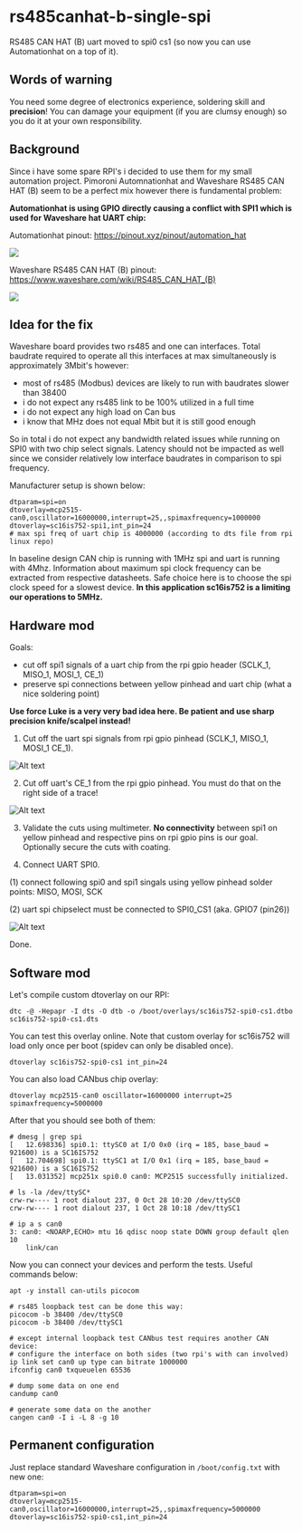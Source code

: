 # rs485canhat-b-single-spi

RS485 CAN HAT (B) uart moved to spi0 cs1 (so now you can use Automationhat on a top of it).

## Words of warning

You need some degree of electronics experience, soldering skill and **precision**!
You can damage your equipment (if you are clumsy enough) so you do it at your own responsibility.


## Background

Since i have some spare RPI's i decided to use them for my small automation project.
Pimoroni Automnationhat and Waveshare RS485 CAN HAT (B) seem to be a perfect mix however there is fundamental problem:

**Automationhat is using GPIO directly causing a conflict with SPI1 which is used for Waveshare hat UART chip:**



Automationhat pinout: https://pinout.xyz/pinout/automation_hat

![](images/ah-pinout.png)


Waveshare RS485 CAN HAT (B) pinout: https://www.waveshare.com/wiki/RS485_CAN_HAT_(B)

![](images/RS485-CAN-HAT-B-details-inter.jpg)




## Idea for the fix

Waveshare board provides two rs485 and one can interfaces. Total baudrate required to operate all this interfaces at max simultaneously is approximately 3Mbit's however:

- most of rs485 (Modbus) devices are likely to run with baudrates slower than 38400
- i do not expect any rs485 link to be 100% utilized in a full time
- i do not expect any high load on Can bus
- i know that MHz does not equal Mbit but it is still good enough

So in total i do not expect any bandwidth related issues while running on SPI0 with two chip select signals. Latency should not be impacted as well since we consider relatively low interface baudrates in comparison to spi frequency.


Manufacturer setup is shown below:

```
dtparam=spi=on
dtoverlay=mcp2515-can0,oscillator=16000000,interrupt=25,,spimaxfrequency=1000000
dtoverlay=sc16is752-spi1,int_pin=24
# max spi freq of uart chip is 4000000 (according to dts file from rpi linux repo)
```

In baseline design CAN chip is running with 1MHz spi and uart is running with 4Mhz. Information about maximum spi clock frequency can be extracted from respective datasheets. Safe choice here is to choose the spi clock speed for a slowest device. **In this application sc16is752 is a limiting our operations to 5MHz.**


## Hardware mod

Goals:
- cut off spi1 signals of a uart chip from the rpi gpio header (SCLK_1, MISO_1, MOSI_1,  CE_1)
- preserve spi connections between yellow pinhead and uart chip (what a nice soldering point)


**Use force Luke is a very very bad idea here. Be patient and use sharp precision knife/scalpel instead!**


1. Cut off the uart spi signals from rpi gpio pinhead (SCLK_1, MISO_1, MOSI_1 CE_1).

![Alt text](images/cut-miso-mosi-sck.jpeg)


2. Cut off uart's CE_1 from the rpi gpio pinhead. You must do that on the right side of a trace!

![Alt text](images/cut-ce1.jpeg)



3. Validate the cuts using multimeter. __No connectivity__ between spi1 on yellow pinhead and respective pins on rpi gpio pins is our goal. Optionally secure the cuts with coating.
   

4. Connect UART SPI0.
   
(1) connect following spi0 and spi1 singals using yellow pinhead solder points: MISO, MOSI, SCK

(2) uart spi chipselect must be connected to SPI0_CS1 (aka. GPIO7 (pin26))

![Alt text](images/connect-to-spi0.jpeg)


Done.


## Software mod

Let's compile custom dtoverlay on our RPI:

```
dtc -@ -Hepapr -I dts -O dtb -o /boot/overlays/sc16is752-spi0-cs1.dtbo sc16is752-spi0-cs1.dts
```

You can test this overlay online. Note that custom overlay for sc16is752 will load only once per boot (spidev can only be disabled once).

```
dtoverlay sc16is752-spi0-cs1 int_pin=24

```

You can also load CANbus chip overlay:

```
dtoverlay mcp2515-can0 oscillator=16000000 interrupt=25 spimaxfrequency=5000000
```

After that you should see both of them:

```
# dmesg | grep spi
[   12.698336] spi0.1: ttySC0 at I/O 0x0 (irq = 185, base_baud = 921600) is a SC16IS752
[   12.704698] spi0.1: ttySC1 at I/O 0x1 (irq = 185, base_baud = 921600) is a SC16IS752
[   13.031352] mcp251x spi0.0 can0: MCP2515 successfully initialized.

# ls -la /dev/ttySC*
crw-rw---- 1 root dialout 237, 0 Oct 28 10:20 /dev/ttySC0
crw-rw---- 1 root dialout 237, 1 Oct 28 10:18 /dev/ttySC1

# ip a s can0
3: can0: <NOARP,ECHO> mtu 16 qdisc noop state DOWN group default qlen 10
    link/can
```

Now you can connect your devices and perform the tests. Useful commands below:

```
apt -y install can-utils picocom

# rs485 loopback test can be done this way:
picocom -b 38400 /dev/ttySC0 
picocom -b 38400 /dev/ttySC1

# except internal loopback test CANbus test requires another CAN device:
# configure the interface on both sides (two rpi's with can involved)
ip link set can0 up type can bitrate 1000000
ifconfig can0 txqueuelen 65536

# dump some data on one end
candump can0

# generate some data on the another
cangen can0 -I i -L 8 -g 10

```

## Permanent configuration

Just replace standard Waveshare configuration in `/boot/config.txt` with new one:

```
dtparam=spi=on
dtoverlay=mcp2515-can0,oscillator=16000000,interrupt=25,,spimaxfrequency=5000000
dtoverlay=sc16is752-spi0-cs1,int_pin=24

```


